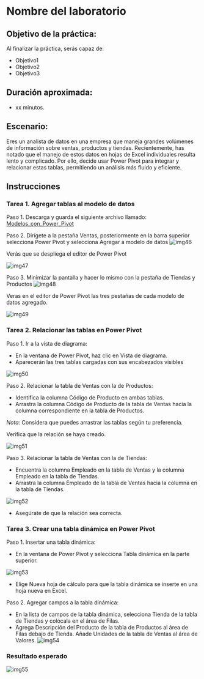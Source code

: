 # Nombre del laboratorio 

## Objetivo de la práctica:
Al finalizar la práctica, serás capaz de:
- Objetivo1
- Objetivo2
- Objetivo3



## Duración aproximada:
- xx minutos.

## Escenario:
Eres un analista de datos en una empresa que maneja grandes volúmenes de información sobre ventas, productos y tiendas. Recientemente, has notado que el manejo de estos datos en hojas de Excel individuales resulta lento y complicado. Por ello, decide usar Power Pivot para integrar y relacionar estas tablas, permitiendo un análisis más fluido y eficiente.

## Instrucciones 

### Tarea 1. Agregar tablas al modelo de datos

Paso 1. Descarga y guarda el siguiente archivo llamado: [Modelos_con_Power_Pivot](Modelos_con_Power_Pivot.xlsx) 

Paso 2. Dirígete a la pestaña Ventas, posteriormente en la barra superior selecciona Power Pivot y selecciona Agregar a modelo de datos ![img46](../images/img46.png)

Verás que se despliega el editor de Power Pivot

![img47](../images/img47.png)

Paso 3. Minimizar la pantalla y hacer lo mismo con la pestaña de Tiendas y Productos
![img48](../images/img48.png)

Veras en el editor de Power Pivot las tres pestañas de cada modelo de datos agregado.

![img49](../images/img49.png)



### Tarea 2. Relacionar las tablas en Power Pivot

Paso 1. Ir a la vista de diagrama:

* En la ventana de Power Pivot, haz clic en Vista de diagrama.
* Aparecerán las tres tablas cargadas con sus encabezados visibles

![img50](../images/img50.png)

Paso 2. Relacionar la tabla de Ventas con la de Productos:
- Identifica la columna Código de Producto en ambas tablas.
- Arrastra la columna Código de Producto de la tabla de Ventas hacia la columna correspondiente en la tabla de Productos.

*Nota:* Considera que puedes arrastrar las tablas según tu preferencia.

Verifica que la relación se haya creado.

![img51](../images/img51.png)


Paso 3. Relacionar la tabla de Ventas con la de Tiendas:
- Encuentra la columna Empleado en la tabla de Ventas y la columna Empleado en la tabla de Tiendas.
- Arrastra la columna Empleado de la tabla de Ventas hacia la columna en la tabla de Tiendas.

![img52](../images/img52.png)

- Asegúrate de que la relación sea correcta.

### Tarea 3. Crear una tabla dinámica en Power Pivot

Paso 1. Insertar una tabla dinámica:
- En la ventana de Power Pivot y selecciona Tabla dinámica en la parte superior.

![img53](../images/img53.png)

- Elige Nueva hoja de cálculo para que la tabla dinámica se inserte en una hoja nueva en Excel.

Paso 2. Agregar campos a la tabla dinámica:
- En la lista de campos de la tabla dinámica, selecciona Tienda de la tabla de Tiendas y colócala en el área de Filas.
- Agrega Descripción del Producto de la tabla de Productos al área de Filas debajo de Tienda.
Añade Unidades de la tabla de Ventas al área de Valores. 
![img54](../images/img54.png)


### Resultado esperado

![img55](../images/img55.png)
